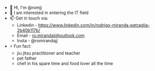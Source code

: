 - 👋 Hi, I'm @romjj
- 👀 I am interested in entering the IT field
- 📫 Get in touch via:
    - Linkedin - https://www.linkedin.com/in/rodrigo-miranda-petraglia-2b40b117b/
    - Email    - ro.mirandajj@outlook.com
    - Insta    - @romirandajj
- ⚡ Fun fact:
    - jiu jitsu practitioner and teacher
    - pet father
    - chef in his spare time and food lover all the time

<!---
romjj/romjj is a ✨ special ✨ repository because its `README.md` (this file) appears on your GitHub profile.
You can click the Preview link to take a look at your changes.
--->
